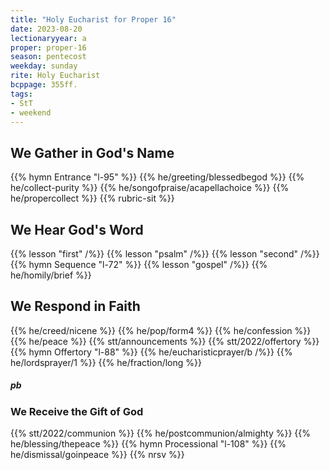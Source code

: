 ```yaml
---
title: "Holy Eucharist for Proper 16"
date: 2023-08-20
lectionaryyear: a
proper: proper-16
season: pentecost
weekday: sunday
rite: Holy Eucharist
bcppage: 355ff.
tags:
- StT
- weekend
---
```


## We Gather in God's Name
{{% hymn Entrance "l-95" %}}
{{% he/greeting/blessedbegod %}}
{{% he/collect-purity %}}
{{% he/songofpraise/acapellachoice %}}
{{% he/propercollect %}}
{{% rubric-sit %}}

## We Hear God's Word
{{% lesson "first" /%}}
{{% lesson "psalm" /%}}
{{% lesson "second" /%}}
{{% hymn Sequence "l-72" %}}
{{% lesson "gospel" /%}}
{{% he/homily/brief %}}

## We Respond in Faith
{{% he/creed/nicene %}}
{{% he/pop/form4 %}}
{{% he/confession %}}
{{% he/peace %}}
{{% stt/announcements %}}
{{% stt/2022/offertory %}}
{{% hymn Offertory "l-88" %}}
{{% he/eucharisticprayer/b /%}}
{{% he/lordsprayer/1 %}}
{{% he/fraction/long %}}

##### pb
### We Receive the Gift of God
{{% stt/2022/communion %}}
{{% he/postcommunion/almighty %}}
{{% he/blessing/thepeace %}}
{{% hymn Processional "l-108" %}}
{{% he/dismissal/goinpeace %}}
{{% nrsv %}}

